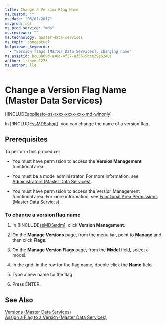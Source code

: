```yaml
---
title: Change a Version Flag Name
ms.custom: ""
ms.date: "03/01/2017"
ms.prod: sql
ms.prod_service: "mds"
ms.reviewer: ""
ms.technology: master-data-services
ms.topic: conceptual
helpviewer_keywords: 
  - "version flags [Master Data Services], changing name"
ms.assetid: bc08b69d-a38d-4f27-a356-5bce29e6248c
author: lrtoyou1223
ms.author: lle
---
```

# Change a Version Flag Name (Master Data Services)

[!INCLUDE[appliesto-ss-xxxx-xxxx-xxx-md-winonly](../includes/appliesto-ss-xxxx-xxxx-xxx-md-winonly.md)]

  In [!INCLUDE[ssMDSshort](../includes/ssmdsshort-md.md)], you can change the name of a version flag.  
  
## Prerequisites  
 To perform this procedure:  
  
-   You must have permission to access the **Version Management** functional area.  
  
-   You must be a model administrator. For more information, see [Administrators &#40;Master Data Services&#41;](../master-data-services/administrators-master-data-services.md).  
  
-   You must have permission to access the Version Management functional area. For more information, see [Functional Area Permissions &#40;Master Data Services&#41;](../master-data-services/functional-area-permissions-master-data-services.md).  
  
### To change a version flag name  
  
1.  In [!INCLUDE[ssMDSmdm](../includes/ssmdsmdm-md.md)], click **Version Management**.  
  
2.  On the **Manage Versions** page, from the menu bar, point to **Manage** and then click **Flags**.  
  
3.  On the **Manage Version Flags** page, from the **Model** field, select a model.  
  
4.  In the grid, in the row for the flag name, double-click the **Name** field.  
  
5.  Type a new name for the flag.  
  
6.  Press ENTER.  
  
## See Also  
 [Versions &#40;Master Data Services&#41;](../master-data-services/versions-master-data-services.md)   
 [Assign a Flag to a Version &#40;Master Data Services&#41;](../master-data-services/assign-a-flag-to-a-version-master-data-services.md)  
  
  

